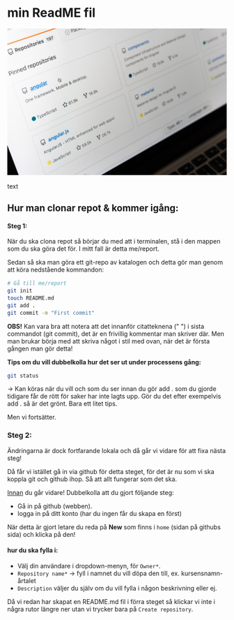 # min ReadME fil


![Image related to github](public/img/codegithubimg.jpg)

text

## Hur man clonar repot & kommer igång:


#### Steg 1:
När du ska clona repot så börjar du med att i terminalen, stå i den mappen som du ska göra det för. I mitt fall är detta me/report. 

Sedan så ska man göra ett git-repo av katalogen och detta gör man genom att köra nedstående kommandon:

```bash
# Gå till me/report
git init
touch README.md
git add .
git commit -m "First commit"
```
**OBS!** Kan vara bra att notera att det innanför citatteknena (" ") i sista commandot (git commit), 
det är en frivillig kommentar man skriver där. Men man brukar börja med att skriva något i stil med ovan, när det är första gången man gör detta!


**Tips om du vill dubbelkolla hur det ser ut under processens gång:**
```bash
git status
```
-> Kan köras när du vill och som du ser innan du gör add . som du gjorde tidigare får de rött för saker har inte lagts upp. Gör du det efter exempelvis add . så är det grönt. Bara ett litet tips. 



Men vi fortsätter. 


### Steg 2:

Ändringarna är dock fortfarande lokala och då går vi vidare för att fixa nästa steg!


Då får vi istället gå in via github för detta steget, för det är nu som vi ska koppla git och github ihop.
Så att allt fungerar som det ska. 

<u>Innan</u> du går vidare! Dubbelkolla att du gjort följande steg:

- Gå in på github  (webben).
- logga in på ditt konto (har du ingen får du skapa en först)

När detta är gjort letare du reda på **New** som finns i `home` (sidan på githubs sida) och klicka på den!


#### hur du ska fylla i:

- Välj din användare i dropdown-menyn, för  `Owner*`.
- `Repository name*` -> fyll i namnet du vill döpa den till, ex. kursensnamn-årtalet
- `Description` väljer du själv om du vill fylla i någon beskrivning eller ej.

Då vi redan har skapat en README.md fil i förra steget så klickar vi inte i några rutor längre ner utan
vi trycker bara på `Create repository`.







